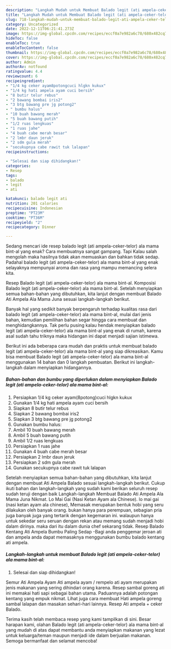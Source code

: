 ```yaml
---
description: "Langkah Mudah untuk Membuat Balado legit (ati ampela-ceker-telor) ala mama bint-al, Lezat Sekali"
title: "Langkah Mudah untuk Membuat Balado legit (ati ampela-ceker-telor) ala mama bint-al, Lezat Sekali"
slug: 718-langkah-mudah-untuk-membuat-balado-legit-ati-ampela-ceker-telor-ala-mama-bint-al-lezat-sekali
category: Uncategorized
date: 2022-12-11T06:21:41.273Z
image: https://img-global.cpcdn.com/recipes/eccf0a7e982a6c78/680x482cq70/balado-legit-ati-ampela-ceker-telor-ala-mama-bint-al-foto-resep-utama.jpg
hideToc: false
enableToc: true
enableTocContent: false
thumbnail: https://img-global.cpcdn.com/recipes/eccf0a7e982a6c78/680x482cq70/balado-legit-ati-ampela-ceker-telor-ala-mama-bint-al-foto-resep-utama.jpg
cover: https://img-global.cpcdn.com/recipes/eccf0a7e982a6c78/680x482cq70/balado-legit-ati-ampela-ceker-telor-ala-mama-bint-al-foto-resep-utama.jpg
author: Admin
authorAv: notfound
ratingvalue: 4.4
reviewcount: 6
recipeingredient:
- "1/4 kg ceker ayam8potongcuci hlgkn kukux"
- "1/4 kg hati ampela ayam cuci bersih"
- "8 butir telur rebus"
- "2 bawang bombai iris2"
- "3 btg bawang pre jg potong2"
- " bumbu halus"
- "10 buah bawang merah"
- "5 buah bawang putih"
- "1/2 ruas lengkuas"
- "1 ruas jahe"
- "4 buah cabe merah besar"
- "2 lmbr daun jeruk"
- "2 sdm gula merah"
- "secukupnya cabe rawit tuk lalapan"
recipeinstructions:

- "Selesai dan siap dihidangkan!"
categories:
- Resep
tags:
- balado
- legit
- ati

katakunci: balado legit ati 
nutrition: 201 calories
recipecuisine: Indonesian
preptime: "PT23M"
cooktime: "PT36M"
recipeyield: "2"
recipecategory: Dinner

---
```



Sedang mencari ide resep balado legit (ati ampela-ceker-telor) ala mama bint-al yang enak? Cara membuatnya sangat gampang. Tapi Kalau salah mengolah maka hasilnya tidak akan memuaskan dan bahkan tidak sedap. Padahal balado legit (ati ampela-ceker-telor) ala mama bint-al yang enak selayaknya mempunyai aroma dan rasa yang mampu memancing selera kita.


Resep Balado legit (ati ampela-ceker-telor) ala mama bint-al. Komposisi Balado legit (ati ampela-ceker-telor) ala mama bint-al. Setelah menyiapkan semua bahan-bahan yang dibutuhkan, kita lanjut dengan membuat Balado Ati Ampela Ala Mama Juna sesuai langkah-langkah berikut.

Banyak hal yang sedikit banyak berpengaruh terhadap kualitas rasa dari balado legit (ati ampela-ceker-telor) ala mama bint-al, mulai dari jenis bahan, kemudian pemilihan bahan segar hingga cara membuat dan menghidangkannya. Tak perlu pusing kalau hendak menyiapkan balado legit (ati ampela-ceker-telor) ala mama bint-al yang enak di rumah, karena asal sudah tahu triknya maka hidangan ini dapat menjadi sajian istimewa.


Berikut ini ada beberapa cara mudah dan praktis untuk membuat balado legit (ati ampela-ceker-telor) ala mama bint-al yang siap dikreasikan. Kamu bisa membuat Balado legit (ati ampela-ceker-telor) ala mama bint-al menggunakan 14 bahan dan 0 langkah pembuatan. Berikut ini langkah-langkah dalam menyiapkan hidangannya.

<!--inarticleads1-->

##### Bahan-bahan dan bumbu yang diperlukan dalam menyiapkan Balado legit (ati ampela-ceker-telor) ala mama bint-al:

1. Persiapkan 1/4 kg ceker ayam(8potong)cuci hlgkn kukux
1. Gunakan 1/4 kg hati ampela ayam cuci bersih
1. Siapkan 8 butir telur rebus
1. Siapkan 2 bawang bombai iris2
1. Siapkan 3 btg bawang pre jg potong2
1. Gunakan  bumbu halus:
1. Ambil 10 buah bawang merah
1. Ambil 5 buah bawang putih
1. Ambil 1/2 ruas lengkuas
1. Persiapkan 1 ruas jahe
1. Gunakan 4 buah cabe merah besar
1. Persiapkan 2 lmbr daun jeruk
1. Persiapkan 2 sdm gula merah
1. Gunakan secukupnya cabe rawit tuk lalapan


Setelah menyiapkan semua bahan-bahan yang dibutuhkan, kita lanjut dengan membuat Ati Ampela Balado sesuai langkah-langkah berikut. Cukup ikuti bahan dan langkah-langkah yang sudah kami berikan seluruh resep sudah teruji dengan baik Langkah-langkah Membuat Balado Ati Ampela Ala Mama Juna Nikmat. Lo Mai Gai (Nasi Ketan Ayam ala Chinese). lo mai gai (nasi ketan ayam ala chinese), Memasak merupakan bentuk hobi yang seru dilakukan oleh banyak orang. bukan hanya para perempuan, sebagian pria juga banyak juga yang tertarik dengan kegemaran ini. walaupun hanya untuk sekedar seru seruan dengan rekan atau memang sudah menjadi hobi dalam dirinya. maka dari itu dalam dunia chef sekarang tidak. Resep Balado Kentang Ati Ampela Bumbu Paling Sedap -Bagi anda penggemar jeroan ati dan ampela anda dapat memasaknya menggunakan bumbu balado kentang ati ampela. 

<!--inarticleads2-->

##### Langkah-langkah untuk membuat Balado legit (ati ampela-ceker-telor) ala mama bint-al:


1. Selesai dan siap dihidangkan!

Semur Ati Ampela Ayam Ati ampela ayam / rempelo ati ayam merupakan jenis makanan yang sering dihindari orang karena. Resep sambal goreng ati ini memakai hati sapi sebagai bahan utama. Paduannya adalah potongan kentang yang empuk nikmat. Lihat juga cara membuat Hati ampela goreng sambal lalapan dan masakan sehari-hari lainnya. Resep Ati ampela + ceker Balado. 

Terima kasih telah membaca resep yang kami tampilkan di sini. Besar harapan kami, olahan Balado legit (ati ampela-ceker-telor) ala mama bint-al yang mudah di atas dapat membantu anda menyiapkan makanan yang lezat untuk keluarga/teman maupun menjadi ide dalam berjualan makanan. Semoga bermanfaat dan selamat mencoba!
